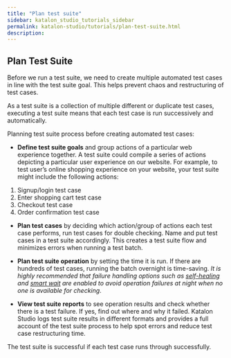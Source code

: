 ```yaml
---
title: "Plan test suite"
sidebar: katalon_studio_tutorials_sidebar
permalink: katalon-studio/tutorials/plan-test-suite.html
description:
---
```


## Plan Test Suite

Before we run a test suite, we need to create multiple automated test cases in line with the test suite goal. This helps prevent chaos and restructuring of test cases.

As a test suite is a collection of multiple different or duplicate test cases, executing a test suite means that each test case is run successively and automatically.

Planning test suite process before creating automated test cases:
* **Define test suite goals** and group actions of a particular web experience together. A test suite could compile a series of actions depicting a particular user experience on our website. For example, to test user’s online shopping experience on your website, your test suite might include the following actions:
1. Signup/login test case
2. Enter shopping cart test case
3. Checkout test case
4. Order confirmation test case

* **Plan test cases** by deciding which action/group of actions each test case performs, run test cases for double checking. Name and put test cases in a test suite accordingly. This creates a test suite flow and minimizes errors when running a test batch. 

* **Plan test suite operation** by setting the time it is run. If there are hundreds of test cases, running the batch overnight is time-saving. *It is highly recommended that failure handling options such as [self-healing](https://docs.katalon.com/katalon-studio/docs/self-healing.html#tutorial-and-usage-example) and [smart wait](https://docs.katalon.com/katalon-studio/docs/webui-smartwait.html) are enabled to avoid operation failures at night when no one is available for checking*.

* **View test suite reports** to see operation results and check whether there is a test failure. If yes, find out where and why it failed. Katalon Studio logs test suite results in different formats and provides a full account of the test suite process to help spot errors and reduce test case restructuring time. 

The test suite is successful if each test case runs through successfully. 
